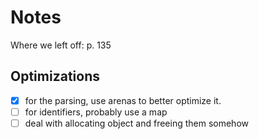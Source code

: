 # Notes

Where we left off: p. 135

## Optimizations

- [x] for the parsing, use arenas to better optimize it.
- [ ] for identifiers, probably use a map
- [ ] deal with allocating object and freeing them somehow
